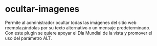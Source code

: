 # ocultar-imagenes
Permite al administrador ocultar todas las imágenes del sitio web reemplazándolas por su texto alternativo o un mensaje predeterminado. Con este plugin se quiere apoyar el Día Mundial de la vista y promover el uso del parámetro ALT.

